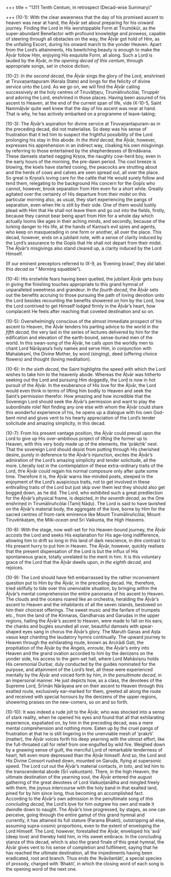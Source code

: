 +++
title = "1311 Tenth Centum, in retrospect (Decad-wise Summary)"

+++
(10-1): With the clear awareness that the day of his promised ascent to heaven was near at hand, the Āḻvār set about preparing for his onward journey. Finding the Lord in His worshippable Form at Tirumōkūr, as the super-abundant Benefactor with profound knowledge and prowess, capable of steering through all obstacles on the way, the Āḻvār got hold of Him, as the unfailing Escort, during his onward march to the yonder Heaven. Apart from the Lord’s attainments, His bewitching beauty is enough to make the Āḻvār follow Him, enjoying His exquisite Form, all along. Such a Lord is lauded by the Āḻvār, *in the opening decad of this centum*, through appropriate songs, set in choice diction;

(10-2): *In the second decad*, the Āḻvār sings the glory of the Lord, enshrined at Tiruvaṉantapuram (Kerala State) and longs for the felicity of divine service unto the Lord. As we go on, we will find the Āḻvār calling successively at the holy centres of Tiruvāṭṭaṟu, Tirumāliruñcōlai, Tiruppēr and adoring the Lord, enshrined in those places. Having been assured of his ascent to Heaven, at the end of the current span of life, vide IX-10-5, Saint Nammāḻvār quite well knew that the day of his ascent was near at hand. That is why, he has actively embarked on a programme of leave-taking;

(10-3): The Āḻvār’s aspiration for divine service at Tiruvaṉantapuram-as in the preceding decad, did not materialise. So deep was his sense of frustration that it led him to suspect the frightful possibility of the Lord prolonging his stay in this abode. *In the third decad*, the Āḻvār, however, expresses his apprehension in an indirect way, cloaking his own misgivings by referring to those entertained by the shepherdesses of Bṛndāvana. These damsels started nagging Kṛṣṇa, the naughty cow-herd boy, even in the early hours of the morning, the pre-dawn period. The cool breeze is blowing, the koels have started cooing, the peacocks are strutting about and the herds of cows and calves are seen spread out, all over the place. So great is Kṛṣṇa’s loving care for the cattle that He would surely follow and tend them, relegating to the background His concern for the Gopīs who cannot, however, brook separation from Him even for a short while. Greatly agitated over the certainty of His departure from their midst on this particular morning also, as usual, they start experiencing the pangs of separation, even when He is still by their side. One of them would lustily plead with Him that He shall not leave them and go out into the fields, firstly, because they cannot bear being apart from Him for a whole day which actually looms like ages in their aching minds, and secondly, because of the lurking danger to His life, at the hands of Kaṃsa’s evil spies and agents, who keep on masquerading in one form or another, all over the place. This decad, however, ends on a jubilant note, with a sense of clarity induced by the Lord’s assurance to the Gopīs that He shall not depart from their midst. The Āḻvār’s misgivings also stand cleared up, a clarity induced by the Lord Himself.

(If our eminent preceptors referred to IX-9, as ‘Evening brawl’, they did label this *decad as* “ Morning squabble”).

(10-4): His erstwhile fears having been quelled, the jubilant Āḻvār gets busy in giving the finishing touches appropriate to this grand hymnal of unparalleled sweetness and grandeur. *In the fourth decad*, the Āḻvār sets out the benefits accruing to those pursuing the path of loving devotion unto the Lord besides recounting the benefits showered on him by the Lord, how the Lord contrived to get Himself lodged firmly in the Āḻvār’s heart, how complacent He feels after reaching that coveted destination and so on.

(10-5): Overwhelmingly conscious of the almost immediate prospect of his ascent to Heaven, the Āḻvār tenders his parting advice to the world *in the fifth decad*, the very last in the series of lectures delivered by him for the edification and elevation of the earth-bound, sense-buried men of the world. In this swan-song of the Āḻvār, he calls upon the worldly men to chant Lord Nārāyaṇa’s holy names and serve Him, in conjunction with Mahalakṣmī, the Divine Mother, by word (singing), deed (offering choice flowers) and thought (loving meditation).

(10-6): *In the sixth decad*, the Saint highlights the speed with which the Lord wishes to take him to the heavenly abode. Whereas the Āḻvār was hitherto seeking out the Lord and pursuing Him doggedly, the Lord is now in hot pursuit of the Āḻvār. In the exuberance of His love for the Āḻvār, the Lord would even think in terms of lifting him bodily to Heaven and seek the Saint’s permission therefor. How amazing and how incredible that the Sovereign Lord should seek the Āḻvār’s permission and want to play the subordinate role! Not finding any one else with whom the Āḻvār could share this wonderful experience of his, he opens up a dialogue with his own God- bent mind and gives vent to his hearty appreciation of the Lord’s tender solicitude and amazing simplicity, in this decad.

(10-7): From his present vantage position, the Āḻvār could prevail upon the Lord to give up His over-ambitious project of lifting the former up to Heaven, with this very body made up of the elements, the ‘prākṛtik’ nest. That the sovereign Lord should desist from putting through His cherished desire, purely in deference to the Āḻvār’s injunction, excites the Āḻvār’s admiration of the Lord’s amazing simplicity and tender solicitude, all the more. Literally lost in the contemplation of these extra-ordinary traits of the Lord, th‘e Āḻvār could regain his normal composure only after quite some time. Therefore it is, the Āḻvār warns like-minded poets, steeped in the enjoyment of the Lord’s auspicious traits, not to get involved in these enthralling traits of the Lord but just skip over them lest they should also get bogged down, as he did. The Lord, who exhibited such a great predilection for the Āḻvār’s physical frame, is depicted, *in the seventh decad*, as the One enshrined in Tirumāliruñcōlai (Tamiḻ Nāḍu). The Lord is said to have lavished on the Āḻvār’s material body, the aggregate of the love, borne by Him for the sacred centres of front-rank eminence like Mount Tirumāliruñcōlai, Mount Tiruvēṅkaṭam, the Milk-*ocean and* Sri Vaikunta, the High Heavens.

(10-8): With the stage, now well-set for his Heaven-bound journey, the Āḻvār accosts the Lord and seeks His explanation for His age-long indifference, allowing him to drift so long in this land of dark nescience, in dire contrast to His present hurry to put him in Heaven. The Āḻvār, however, quickly realises that the present dispensation of the Lord is but the influx of His spontaneous grace, totally unrelated to the merit in him. It is this voluntary grace of the Lord that the Āḻvār dwells upon, *in the eighth decad*, and rejoices.

(10-9): The Lord should have felt embarrassed by the rather inconvenient question put to Him by the Āḻvār, in the preceding decad. He, therefore, tried skilfully to tide over this unenviable situation, by bringing within the Āḻvār’s mental comprehension the entire panorama of his ascent to Heaven. The clouds and the oceans roared like an orchestra, heralding the Āḻvār’s ascent to Heaven and the inhabitants of all the seven islands, bestowed on him their choicest offerings. The sweet music and the fanfare of trumpets etc., from the land of the Kinnaras, Gandharvas and Garuḍas in the upper regions, hailing the Āḻvār’s ascent to Heaven, were made to fall on his ears; the chanks and bugles sounded all over, beautiful damsels with spear-shaped eyes sang in chorus the Āḻvār’s glory. The Maruth Gaṇas and Aṣṭa vasus kept chanting the laudatory hymns continually. The upward journey to Heaven through the exhilarating route, known as Arcirādi Gati, the propitiation of the Āḻvār by the Angels, *enroute*, the Āḻvār’s entry into Heaven and the grand ovation accorded to him by the denizens on the yonder side, his access to the gem-set hall, where Lord Mahāviṣṇu holds His ceremonial Durbar, duly conducted by the guides nominated for the purpose, and attainment of the Lord’s feet, all these were experienced mentally by the Āḻvār and voiced forth by him, *in the penultimate decad*, in an impersonal manner. He just depicts how, as a class, the devotees of the Supreme Lord, Śrīmān Nārāyaṇa are on their ascent to Heaven through this exalted route, exclusively ear-marked for them, greeted all along the route and received with special honours by the denizens of the upper regions, showering praises on the new-comers, so on and so forth.

(10-10): It was indeed a rude jolt to the Āḻvār, who was shocked into a sense of stark reality, when he opened his eyes and found that all that exhilarating experience, expatiated on, by him in the preceding decad, was a mere mental comprehension and nothing more. Eaten up by the cruel pangs of frustration at that he is still lingering in the unenviable mesh of ‘prakṛti’ (matter), the Āḻvār voices forth his deep yearning with the utmost effort, like the full-throated call for relief from one engulfed by wild fire. Weighed down by a gnawing sense of guilt, the merciful Lord of remarkable tenderness of heart, felt even more depressed than the Āḻvār himself. And so, the Lord and His Divine Consort rushed down, mounted on Garuḍa, flying at supersonic speed. The Lord cut out the Āḻvār’s material contacts, *in toto*, and led him to the transcendental abode (Śrī vaikuṇṭam). There, in the high Heaven, the ultimate destination of the yearning soul, the Āḻvār entered the august gathering of the great devotees of Lord Vaikuṇṭanātha and mingled freely with them, the joyous intercourse with the holy band in that exalted land, pined for by him since long, thus becoming an accomplished fact. According to the Āḻvār’s own admission in the penultimate song of *this concluding decad*, the Lord’s love for him outgrew his own and made it dwindle down to naught. The Āḻvār’s love progressed, by stages, as one can perceive, going through the entire gamut of this grand hymnal and currently, it has attained its full stature (Parama Bhakti), outstripping all else, assuming supra-cosmic proportions, even to the extent of enveloping the Lord Himself. The Lord, however, forestalled the Āḻvār, enveloped his ‘avā’ (deep love) and thereby held him, in His sweet embrace. In the concluding stanza of this decad, which is also the grand finale of this great hymnal, the Āḻvār gives vent to his sense of completion and fulfilment, saying that he has reached the ultimate destination, all the impediments having been eradicated, root and branch. Thus ends the ‘Avāvilantāti’, a special species of prosody, charged with ‘Bhakti’, in which the closing word of each song is the opening word of the next one.


